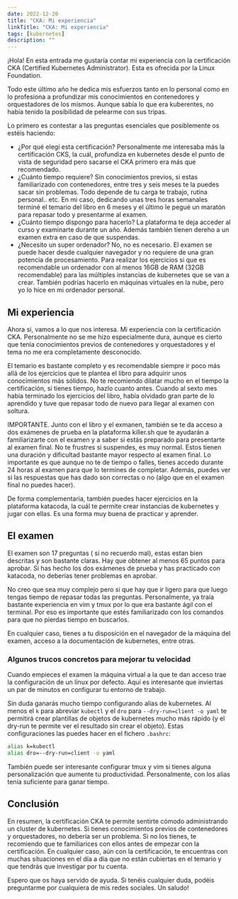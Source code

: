 ```yaml
---
date: 2022-12-20
title: "CKA: Mi experiencia"
linkTitle: "CKA: Mi experiencia"
tags: [kubernetes]
description: ""
---
```


¡Hola! En esta entrada me gustaría contar mi experiencia con la certificación CKA (Certified Kubernetes Administrator). Esta es ofrecida por la Linux Foundation.

Todo este último año he dedica mis esfuerzos tanto en lo personal como en lo profesiona a profundizar mis conocimientos en contenedores y orquestadores de los mismos. Aunque sabía lo que era kuberentes, no había tenido la posibilidad de pelearme con sus tripas.

Lo primero es contestar a las preguntas esenciales que posiblemente os estéis haciendo: 
* ¿Por qué elegí esta certificación? Personalmente me interesaba más la certificación CKS, la cuál, profundiza en kubernetes desde el punto de vista de seguridad pero sacarse el CKA primero era más que recomendado.
* ¿Cuánto tiempo requiere? Sin conocimientos previos, si estas familiarizado con contenedores, entre tres y seis meses te la puedes sacar sin problemas. Todo depende de tu carga te trabajo, rutina personal.. etc. En mi caso, dedicando unas tres horas semanales terminé el temario del libro en 6 meses y el último le pegué un maratón para repasar todo y presentarme al examen. 
* ¿Cuánto tiempo dispongo para hacerlo? La plataforma te deja acceder al curso y examinarte durante un año. Además también tienen dereho a un examen extra en caso de que suspendas.
* ¿Necesito un super ordenador? No, no es necesario. El examen se puede hacer desde cualquier navegador y no requiere de una gran potencia de procesamiento. Para realizar los ejercicios si que es recomendable un ordenador con al menos 16GB de RAM (32GB recomendable) para las múltiples instancias de kubernetes que se van a crear. También podrías hacerlo en máquinas virtuales en la nube, pero yo lo hice en mi ordenador personal.


## Mi experiencia
Ahora si, vamos a lo que nos interesa. Mi experiencia con la certificación CKA. Personalmente no se me hizo especialmente dura, aunque es cierto que tenía conocimientos previos de contenedores y orquestadores y el tema no me era completamente desconocido.

El temario es bastante completo y es recomendable siempre ir poco más allá de los ejercicios que te plantea el libro para adquirir unos conocimientos más sólidos. No te recomiendo dilatar mucho en el tiempo la certificación, si tienes tiempo, hazlo cuanto antes. Cuando al sexto mes había terminado los ejercicios del libro, había olvidado gran parte de lo aprendido y tuve que repasar todo de nuevo para llegar al examen con soltura.

IMPORTANTE. Junto con el libro y el exmanen, también se te da acceso a dos exámenes de prueba en la plataforma killer.sh que te ayudarán a familiarizarte con el examen y a saber si estás preparado para presentarte al examen final. No te frustres si suspendes, es muy normal. Estos tienen una duración y dificultad bastante mayor respecto al examen final. Lo importante es que aunque no te de tiempo o falles, tienes accedo durante 24 horas al examen para que lo termines de completar. Además, puedes ver si las respuestas que has dado son correctas o no (algo que en el examen final no puedes hacer).

De forma complementaria, también puedes hacer ejercicios en la plataforma katacoda, la cuál te permite crear instancias de kubernetes y jugar con ellas. Es una forma muy buena de practicar y aprender.

## El examen
El examen son 17 preguntas ( si no recuerdo mal), estas estan bien descritas y son bastante claras. Hay que obtener al menos 65 puntos para aprobar. Si has hecho los dos exámenes de prueba y has practicado con katacoda, no deberías tener problemas en aprobar.

No creo que sea muy complejo pero si que hay que ir ligero para que luego tengas tiempo de repasar todas las preguntas. Personalmente, ya traía bastante experiencia en vim y tmux por lo que era bastante ágil con el terminal. Por eso es importante que estés familiarizado con los comandos para que no pierdas tiempo en buscarlos.

En cualquier caso, tienes a tu disposición en el navegador de la máquina del examen, acceso a la documentación de kubernetes, entre otras.

### Algunos trucos concretos para mejorar tu velocidad
Cuando empieces el examen la máquina virtual a la que te dan acceso trae la configuración de un linux por defecto. Aquí es interesante que inviertas un par de minutos en configurar tu entorno de trabajo. 

Sin duda ganarás mucho tiempo configurando alias de kubernetes. Al menos el `k` para abreviar `kubectl` y el `dro` para `--dry-run=client -o yaml` te permitirá crear plantillas de objetos de kubernetes mucho más rápido (y el dry-run te permite ver el resultado sin crear el objeto). Estas configuraciones las puedes hacer en el fichero `.bashrc`:
``` bash
alias k=kubectl
alias dro=--dry-run=client -o yaml
```

También puede ser interesante configurar tmux y vim si tienes alguna personalización que aumente tu productividad. Personalmente, con los alias tenía suficiente para ganar tiempo.


## Conclusión
En resumen, la certificación CKA te permite sentirte cómodo administrando un cluster de kubernetes. Si tienes conocimientos previos de contenedores y orquestadores, no debería ser un problema. Si no los tienes, te recomiendo que te familiarices con ellos antes de empezar con la certificación. En cualquier caso, aún con la certificación, te encuentras con muchas situaciones en el día a día que no están cubiertas en el temario y que tendrás que investigar por tu cuenta.

Espero que os haya servido de ayuda. Si tenéis cualquier duda, podéis preguntarme por cualquiera de mis redes sociales. Un saludo!



